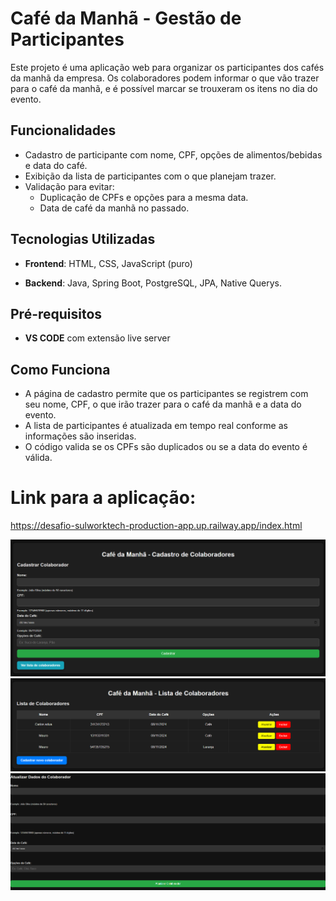 # Café da Manhã - Gestão de Participantes

Este projeto é uma aplicação web para organizar os participantes dos cafés da manhã da empresa. Os colaboradores podem informar o que vão trazer para o café da manhã, e é possível marcar se trouxeram os itens no dia do evento.

## Funcionalidades

- Cadastro de participante com nome, CPF, opções de alimentos/bebidas e data do café.
- Exibição da lista de participantes com o que planejam trazer.
- Validação para evitar:
  - Duplicação de CPFs e opções para a mesma data.
  - Data de café da manhã no passado.

## Tecnologias Utilizadas

- **Frontend**: HTML, CSS, JavaScript (puro)

- **Backend**: Java, Spring Boot, PostgreSQL, JPA, Native Querys.

## Pré-requisitos
- **VS CODE** com extensão live server

## Como Funciona
- A página de cadastro permite que os participantes se registrem com seu nome, CPF, o que irão trazer para o café da manhã e a data do evento.
- A lista de participantes é atualizada em tempo real conforme as informações são inseridas.
- O código valida se os CPFs são duplicados ou se a data do evento é válida.

# Link para a aplicação:
https://desafio-sulworktech-production-app.up.railway.app/index.html

![Tela de Cadastro](imagens/FazerCadastro.png)
![Lista de Cadastrados](imagens/ListaCadastrados.png)
![Autualização de Cadastro](imagens/AtualizarCadastro.png)
